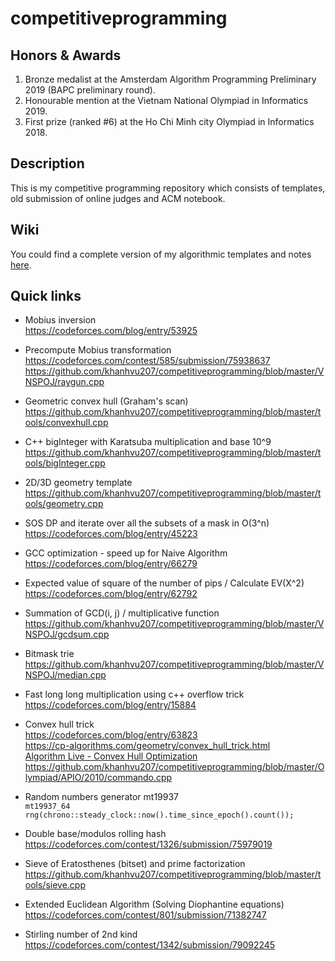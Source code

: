 # competitiveprogramming

## Honors & Awards
1. Bronze medalist at the Amsterdam Algorithm Programming Preliminary 2019 (BAPC preliminary round).
2. Honourable mention at the Vietnam National Olympiad in Informatics 2019.
3. First prize (ranked #6) at the Ho Chi Minh city Olympiad in Informatics 2018.

## Description
This is my competitive programming repository which consists of templates, old submission of online judges and ACM notebook.

## Wiki
You could find a complete version of my algorithmic templates and notes [here](https://github.com/khanhvu207/competitiveprogramming/wiki).

## Quick links

* Mobius inversion  
  https://codeforces.com/blog/entry/53925

* Precompute Mobius transformation  
  https://codeforces.com/contest/585/submission/75938637
  https://github.com/khanhvu207/competitiveprogramming/blob/master/VNSPOJ/raygun.cpp

* Geometric convex hull (Graham's scan)
  https://github.com/khanhvu207/competitiveprogramming/blob/master/tools/convexhull.cpp

* C++ bigInteger with Karatsuba multiplication and base 10^9
  https://github.com/khanhvu207/competitiveprogramming/blob/master/tools/bigInteger.cpp

* 2D/3D geometry template  
  https://github.com/khanhvu207/competitiveprogramming/blob/master/tools/geometry.cpp

* SOS DP and iterate over all the subsets of a mask in O(3^n)  
  https://codeforces.com/blog/entry/45223

* GCC optimization - speed up for Naive Algorithm  
  https://codeforces.com/blog/entry/66279 

* Expected value of square of the number of pips / Calculate EV(X^2)  
  https://codeforces.com/blog/entry/62792

* Summation of GCD(i, j) / multiplicative function
  https://github.com/khanhvu207/competitiveprogramming/blob/master/VNSPOJ/gcdsum.cpp

* Bitmask trie  
  https://github.com/khanhvu207/competitiveprogramming/blob/master/VNSPOJ/median.cpp

* Fast long long multiplication using c++ overflow trick  
  https://codeforces.com/blog/entry/15884

* Convex hull trick  
  https://codeforces.com/blog/entry/63823  
  https://cp-algorithms.com/geometry/convex_hull_trick.html  
  [Algorithm Live - Convex Hull Optimization](https://www.youtube.com/watch?v=OrH2ah4ylv4)  
  https://github.com/khanhvu207/competitiveprogramming/blob/master/Olympiad/APIO/2010/commando.cpp  

* Random numbers generator mt19937   
  ```mt19937_64 rng(chrono::steady_clock::now().time_since_epoch().count());```  

* Double base/modulos rolling hash  
  https://codeforces.com/contest/1326/submission/75979019  

* Sieve of Eratosthenes (bitset) and prime factorization  
  https://github.com/khanhvu207/competitiveprogramming/blob/master/tools/sieve.cpp  

* Extended Euclidean Algorithm (Solving Diophantine equations)  
  https://codeforces.com/contest/801/submission/71382747  

* Stirling number of 2nd kind  
  https://codeforces.com/contest/1342/submission/79092245   

